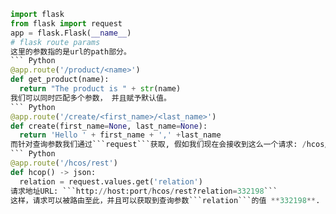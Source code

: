 ``` Python
import flask
from flask import request
app = flask.Flask(__name__)
# flask route params  
这里的参数指的是url的path部分。  
``` Python
@app.route('/product/<name>')
def get_product(name):
  return "The product is " + str(name)
我们可以同时匹配多个参数， 并且赋予默认值。  
``` Python  
@app.route('/create/<first_name>/<last_name>')
def create(first_name=None, last_name=None):  
  return 'Hello ' + first_name + ',' +last_name  
而针对查询参数我们通过```request```获取, 假如我们现在会接收到这么一个请求: /hcos/rest?relation=332198, 那么我们如下配置即可
``` Python
@app.route('/hcos/rest')  
def hcop() -> json:
  relation = request.values.get('relation')
请求地址URL: ```http://host:port/hcos/rest?relation=332198```  
这样，请求可以被路由至此，并且可以获取到查询参数```relation```的值 **332198**.
